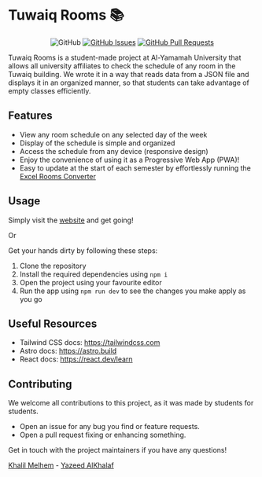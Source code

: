 # Tuwaiq Rooms 📚

<div align="center">

![GitHub](https://img.shields.io/github/license/GDSC-YU/tuwaiq-rooms?style=for-the-badge)
[![GitHub Issues](https://img.shields.io/github/issues/GDSC-YU/tuwaiq-rooms?style=for-the-badge)](https://github.com/GDSC-YU/tuwaiq-rooms/issues)
[![GitHub Pull Requests](https://img.shields.io/github/issues-pr/GDSC-YU/tuwaiq-rooms?style=for-the-badge)](https://github.com/GDSC-YU/tuwaiq-rooms/pulls)

</div>

Tuwaiq Rooms is a student-made project at Al-Yamamah University that allows all university affiliates to check the schedule of any room in the Tuwaiq building. We wrote it in a way that reads data from a JSON file and displays it in an organized manner, so that students can take advantage of empty classes efficiently.

## Features

- View any room schedule on any selected day of the week
- Display of the schedule is simple and organized
- Access the schedule from any device (responsive design)
- Enjoy the convenience of using it as a Progressive Web App (PWA)!
- Easy to update at the start of each semester by effortlessly running the [Excel Rooms Converter](https://github.com/GDSC-YU/excel-rooms-converter)

## Usage

Simply visit the [website](https://tr.gdscyu.com/) and get going!

Or

Get your hands dirty by following these steps:

1. Clone the repository
2. Install the required dependencies using `npm i`
3. Open the project using your favourite editor
4. Run the app using `npm run dev` to see the changes you make apply as you go

## Useful Resources

- Tailwind CSS docs: https://tailwindcss.com
- Astro docs: https://astro.build
- React docs: https://react.dev/learn

## Contributing

We welcome all contributions to this project, as it was made by students for students.

- Open an issue for any bug you find or feature requests.
- Open a pull request fixing or enhancing something.

Get in touch with the project maintainers if you have any questions!

[Khalil Melhem](htthttps://github.com/pewpewded) - [Yazeed AlKhalaf](https://github.com/YazeedAlKhalaf)
